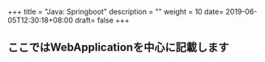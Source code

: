 +++
title = "Java: Springboot"
description = ""
weight = 10
date= 2019-06-05T12:30:18+08:00
draft= false
+++
## ここではWebApplicationを中心に記載します